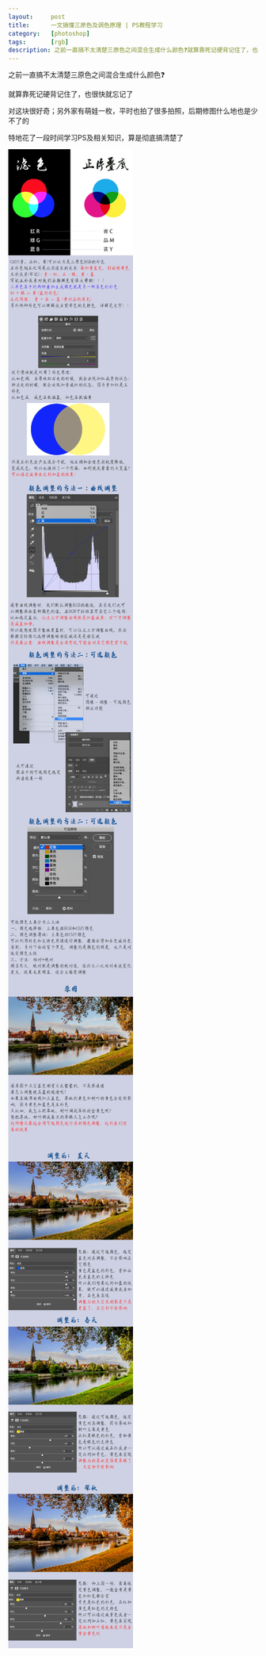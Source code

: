 ```yaml
---
layout:     post
title:      一文搞懂三原色及调色原理 | PS教程学习
category:   [photoshop]
tags:       [rgb]
description: 之前一直搞不太清楚三原色之间混合生成什么颜色❓就算靠死记硬背记住了，也很快就忘记了
---
```


之前一直搞不太清楚三原色之间混合生成什么颜色❓

就算靠死记硬背记住了，也很快就忘记了

对这块很好奇；另外家有萌娃一枚，平时也拍了很多拍照，后期修图什么地也是少不了的

特地花了一段时间学习PS及相关知识，算是彻底搞清楚了

 <img src="/images/rgb/ok-1.png" alt="图片名称" align=center width="50%" height="50%" />

 <img src="/images/rgb/ok-2.png" alt="图片名称" align=center width="50%" height="50%" />

 <img src="/images/rgb/ok-3.png" alt="图片名称" align=center width="50%" height="50%" />

 <img src="/images/rgb/ok-4.png" alt="图片名称" align=center width="50%" height="50%" />

 <img src="/images/rgb/ok-5.png" alt="图片名称" align=center width="50%" height="50%" />

 <img src="/images/rgb/ok-6.png" alt="图片名称" align=center width="50%" height="50%" />

 <img src="/images/rgb/ok-7.png" alt="图片名称" align=center width="50%" height="50%" />

 <img src="/images/rgb/ok-8.png" alt="图片名称" align=center width="50%" height="50%" />

 <img src="/images/rgb/ok-9.png" alt="图片名称" align=center width="50%" height="50%" />



